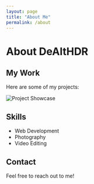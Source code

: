 ```yaml
---
layout: page
title: "About Me"
permalink: /about
---
```

# About DeAltHDR

## My Work
Here are some of my projects:

![Project Showcase](/images/项目展示图.jpg)

## Skills
- Web Development
- Photography
- Video Editing

## Contact
Feel free to reach out to me!
